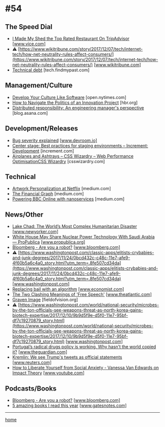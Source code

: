 # #54

## The Speed Dial
* [I Made My Shed the Top Rated Restaurant On TripAdvisor](https://www.vice.com/en_uk/article/434gqw/i-made-my-shed-the-top-rated-restaurant-on-tripadvisor) [www.vice.com]
* &#9888; [https://www.wikitribune.com/story/2017/12/07/tech/internet-tech/how-net-neutrality-rules-affect-consumers/](https://www.wikitribune.com/story/2017/12/07/tech/internet-tech/how-net-neutrality-rules-affect-consumers/) [www.wikitribune.com]
* [Technical debt](http://tech.findmypast.com/technical-debt/) [tech.findmypast.com]

## Management/Culture
* [Develop Your Culture Like Software](https://open.nytimes.com/develop-your-culture-like-software-a1a3c1acfd6e) [open.nytimes.com]
* [How to Navigate the Politics of an Innovation Project](https://hbr.org/2017/11/how-to-navigate-the-politics-of-an-innovation-project) [hbr.org]
* [Distributed responsibility: An engineering manager's perspective](https://blog.asana.com/2017/12/distributed-responsibility-engineering-manager/) [blog.asana.com]

## Development/Releases
* [Bug severity explained](https://www.devroom.io/2017/12/08/bug-severity-explained/) [www.devroom.io]
* [Center stage: Best practices for staging environments – Increment: Development](https://increment.com/development/center-stage-best-practices-for-staging-environments/) [increment.com]
* [Airplanes and Ashtrays – CSS Wizardry – Web Performance OptimisationCSS Wizardry](https://csswizardry.com/2017/10/airplanes-and-ashtrays/) [csswizardry.com]

## Technical
* [Artwork Personalization at Netflix](https://medium.com/netflix-techblog/artwork-personalization-c589f074ad76) [medium.com]
* [The Financial Graph](https://medium.com/build-addepar/the-financial-graph-2ba9b9321754) [medium.com]
* [Powering BBC Online with nanoservices](https://medium.com/bbc-design-engineering/powering-bbc-online-with-nanoservices-727840ba015b) [medium.com]

## News/Other
* [Lake Chad: The World’s Most Complex Humanitarian Disaster](https://www.newyorker.com/magazine/2017/12/04/lake-chad-the-worlds-most-complex-humanitarian-disaster) [www.newyorker.com]
* [White House May Share Nuclear Power Technology With Saudi Arabia — ProPublica](https://www.propublica.org/article/white-house-may-share-nuclear-power-technology-with-saudi-arabia#137451) [www.propublica.org]
* [Bloomberg - Are you a robot?](https://www.bloomberg.com/news/articles/2017-11-28/vanguard-founder-jack-bogle-says-avoid-bitcoin-like-the-plague) [www.bloomberg.com]
* &#9888; [https://www.washingtonpost.com/classic-apps/elitists-crybabies-and-junk-degrees/2017/11/24/0bcd432c-c48c-11e7-afe9-4f60b5a6c4a0_story.html?utm_term=.8fe507cd34da](https://www.washingtonpost.com/classic-apps/elitists-crybabies-and-junk-degrees/2017/11/24/0bcd432c-c48c-11e7-afe9-4f60b5a6c4a0_story.html?utm_term=.8fe507cd34da) [www.washingtonpost.com]
* [Replacing bail with an algorithm](https://www.economist.com/news/united-states/21731631-new-jersey-has-bold-experiment-reduce-number-people-jail-awaiting) [www.economist.com]
* [The Two Clashing Meanings of 'Free Speech'](https://www.theatlantic.com/politics/archive/2017/12/two-concepts-of-freedom-of-speech/546791/) [www.theatlantic.com]
* [Graven Image](https://fieldofvision.org/graven-image) [fieldofvision.org]
* &#9888; [https://www.washingtonpost.com/world/national-security/microbes-by-the-ton-officials-see-weapons-threat-as-north-korea-gains-biotech-expertise/2017/12/10/9b9d5f9e-d5f0-11e7-95bf-df7c19270879_story.html](https://www.washingtonpost.com/world/national-security/microbes-by-the-ton-officials-see-weapons-threat-as-north-korea-gains-biotech-expertise/2017/12/10/9b9d5f9e-d5f0-11e7-95bf-df7c19270879_story.html) [www.washingtonpost.com]
* [Portugal’s radical drugs policy is working. Why hasn’t the world copied it?](https://www.theguardian.com/news/2017/dec/05/portugals-radical-drugs-policy-is-working-why-hasnt-the-world-copied-it) [www.theguardian.com]
* [Kremlin: We see Trump's tweets as official statements](https://www.reuters.com/article/us-usa-trump-russia-twitter/kremlin-we-see-trumps-tweets-as-official-statements-idUSKBN1E6193) [www.reuters.com]
* [How to Liberate Yourself from Social Anxiety - Vanessa Van Edwards on Impact Theory](https://www.youtube.com/watch?v=X8CD2QEYo6Q) [www.youtube.com]

## Podcasts/Books
* [Bloomberg - Are you a robot?](https://www.bloomberg.com/features/2017-best-books/) [www.bloomberg.com]
* [5 amazing books I read this year](https://www.gatesnotes.com/About-Bill-Gates/Best-Books-2017) [www.gatesnotes.com]
___
[home](index.md)
